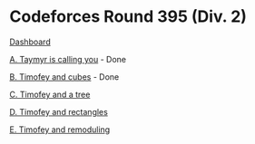 # Codeforces Round 395 (Div. 2)

[Dashboard](https://codeforces.com/contest/764)

[A. Taymyr is calling you](https://codeforces.com/contest/764/problem/A) - Done

[B. Timofey and cubes](https://codeforces.com/contest/764/problem/B) - Done

[C. Timofey and a tree](https://codeforces.com/contest/764/problem/C)

[D. Timofey and rectangles](https://codeforces.com/contest/764/problem/D)

[E. Timofey and remoduling](https://codeforces.com/contest/764/problem/E)
